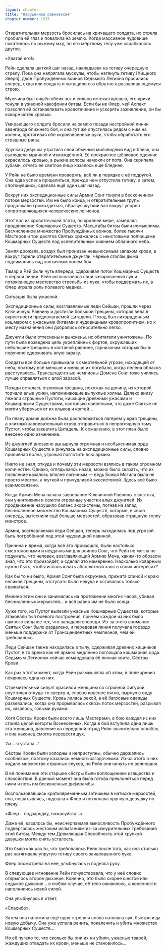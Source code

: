 ```yaml
---
layout: chapter
title: "Нарушенное равновесие"
chapter_number: 1915
---
```




Отвратительная мерзость бросилась на кричащего солдата, но стрела пробила ей глаз и повалила на землю. Когда массивное чудовище покатилось по рыжему мху, по его мёртвому телу уже карабкалось другое.

«Хватай его!»

Рейн сделала шаткий шаг назад, накладывая на тетиву очередную стрелу. Пока она напрягала мускулы, чтобы натянуть тетиву [Хищного Зверя], двое Пробуждённых воинов Седьмого Легиона бросились вперёд, схватили солдата и потащили его обратно к разваливающемуся строю.

Мужчина был лишён обеих ног и сильно истекал кровью, его крики тонули в ужасной какофонии битвы. Если бы не Флер, чей Аспект позволял ей останавливать кровотечение и ускорять заживление, он бы вскоре истёк кровью.

Умирающего солдата бросили на землю позади нестройной линии авангарда ближнего боя, и она тут же опустилась рядом с ним на колени, протягивая обе окровавленные руки, чтобы обработать его страшные раны.

Хрупкая девушка утратила свой обычный миловидный вид и блеск, она выглядела мрачной и измождённой. Её прекрасное шёлковое одеяние окрасилось кровью, а рыжие волосы намокли от пота. Она скрипела зубами, отчего её светлое лицо казалось ещё бледнее.

У Рейн не было времени проверять, всё ли в порядке с её подругой. Она едва успела прицелиться, прежде чем отпустила тетиву, а затем, споткнувшись, сделала ещё один шаг назад.

Вокруг них экспедиционные силы Армии Сонг тонули в бесконечном потоке мерзостей. Им не было конца, и отвратительные трупы продолжали громоздиться, образуя жуткий вал вокруг упорно сопротивляющихся человеческих легионов.

Этот вал из кровоточащей плоти, по крайней мере, замедлял продвижение Кошмарных Существ. Масштабы битвы были немыслимы. Бесчисленное множество Пробуждённых воинов, более тысячи Мастеров и три десятка Святых сражались с неистовыми полчищами Кошмарных Существ под ослепительным сиянием облачного неба.

Земля дрожала, воздух был пронизан невыносимым запахом крови, а вокруг горели отвратительные джунгли, чёрные столбы дыма поднимались над хаотичным полем боя.

Тамар и Рэй были чуть впереди, сдерживая поток Кошмарных Существ в первой линии. Рейн использовала свой зачарованный лук и потрясающее мастерство стрельбы из лука, чтобы поддержать их, а Флер играла роль полевого медика.

Ситуация была ужасной.

Экспедиционные силы, возглавляемые леди Сейшан, прошли через Ключичную Равнину и достигли большой трещины, которая вела в окрестности предполагаемой Цитадели. Поход был лихорадочным кошмаром с ужасными битвами и чудовищным кровопролитием, но к месту назначения они добрались относительно легко.

Джунгли были оттеснены и выжжены, их обитатели уничтожены. По пути была возведена цепь укреплённых фортов, окружавших небольшие трещины в костяной равнине, гарнизонам которых было поручено сдерживать алую заразу.

Солдаты все больше привыкали к смертельной угрозе, исходящей от неба, поэтому всё меньше и меньше их погибало, когда пелена облаков расступалась. Трансцендентные чемпионы Домена Сонг тоже учились лучше справляться с алой заразой.

Позади осталась огромная трещина, похожая на долину, из которой торчали алые усики, напоминающие выпуклые холмы. Далеко внизу лежали страшные Пустоты, кишащие древними ужасами и Кошмарными Существами, настолько свирепыми, что даже Святые не могли уберечься от их клыков и когтей...

По плану армия должна была расположиться лагерем у края трещины, а элитный завоевательный отряд отправиться в непроглядную тьму Пустот, чтобы захватить Цитадель. К сожалению, в этот план было внесено одно изменение.

Из джунглей внезапно вынырнула огромная и необъяснимая орда Кошмарных Существ и ринулась на экспедиционные силы, словно приливная волна, угрожая поглотить всю армию.

Никто не знал, откуда и почему эти мерзости взялись в таком огромном количестве. Однако, оглядываясь назад, можно было сказать, что их появление казалось вполне логичным — ведь Божья Могила была не просто местом, а жуткой и причудливой экосистемой. Здесь всё было взаимосвязано.

Когда Армия Меча начала завоевание Ключичной Равнины с востока, они уничтожили и сожгли огромные участки алых джунглей. Их продвижение нарушило баланс экосистемы, погнав на запад бесчисленное множество Кошмарных Существ, которые, в свою очередь, вытеснили ещё больше мерзостей, образовав страшную толпу монстров.

Армия, возглавляемая леди Сейшан, теперь находилась под угрозой быть погребённой под этой чудовищной лавиной.

Причина и время, когда всё это произошло, были настолько смертоносными и неудачными для воинов Сонг, что Рейн не могла не подумать, что человек, возглавляющий Армию Меча, каким-то образом знал, что это произойдёт, и сделал это намеренно. Насколько коварным нужно быть, чтобы использовать абсолютный хаос в своих интересах?

Как бы то ни было, Армия Сонг была окружена, прижата спиной к краю великой трещины, отступать было некуда и оставалось только сражаться.

Именно этим они и занимались на протяжении многих часов, убивая бесчисленных мерзостей... и всё равно им не было конца.

Хуже того, из Пустот вылезли ужасные Кошмарные Существа, которые атаковали тыл боевого построения, причём каждое из них было намного сильнее тех, что нападали спереди. Из-за этого внимание Святых Сонг было разделено, и передовая линия получала гораздо меньше поддержки от Трансцендентных чемпионов, чем ей требовалось.

Леди Сейшан также находилась в тылу, сдерживая древних хищников Пустот, в то время как её армию медленно поглощала кошмарная орда. Седьмым Легионом сейчас командовала её личная свита, Сёстры Крови.

Как раз в тот момент, когда Рейн размышляла об этом, в поле зрения появилась одна из них.

Стремительный силуэт красивой женщины со стройной фигурой опустился откуда-то сверху и, словно красное пятно, нырнул в орду Кошмарных Существ. Кровь лилась рекой, а её багровые одежды развевались, когда она прорывалась сквозь поток мерзостей, разрывая их, казалось, голыми руками.

Хотя Сёстры Крови были всего лишь Мастерами, в бою каждая из них стоила целой когорты Вознесённых. Когда в бой вступила одна лишь эта женщина, давление на передовой отряд Рейн значительно ослабло, и она наконец смогла перевести дух.

'Ах... я устала...'

Сёстры Крови были холодны и неприступны, обычно держались особняком, поэтому казались немного загадочными. Из-за этого о них ходило множество странных слухов, но Рейн они ничуть не волновали.

В её понимании эти старшие сёстры были воплощением изящества и спокойствия. В данный момент она была готова преклоняться перед ними и петь им бесконечные дифирамбы.

Воспользовавшись кратковременным затишьем в натиске мерзостей, она, пошатываясь, подошла к Флер и похлопала хрупкую девушку по плечу.

«Флер... подзарядку, пожалуйста...»

Даже её, казалось бы, неисчерпаемая выносливость Пробуждённого подвергалась жестоким испытаниям из-за изнурительных требований этой битвы. Между тем Дремлющая Способность этой хрупкой девушки могла снять усталость.

Это было как раз то, что требовалось Рейн после того, как она столько раз натягивала упругую тетиву своего зачарованного лука.

Флер посмотрела на неё, улыбнулась и подняла руку.

В следующее мгновение Рейн почувствовала, что у неё словно открылось второе дыхание. Конечно, это было скорее шестое или седьмое дыхание... в любом случае, её тело оживилось, а конечности наполнились новой силой.

Она улыбнулась в ответ.

«Спасибо».

Затем она наложила ещё одну стрелу и снова натянула лук, быстро ища новую добычу. Она уже успела ранить, покалечить и убить множество Кошмарных Существ...

Но её пугало то, что сколько бы они их ни убили, ужасных тварей, жаждущих отведать их крови, меньше не становилось...

